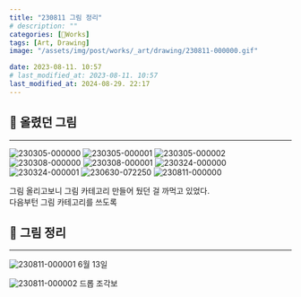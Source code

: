 ```yaml
---
title: "230811 그림 정리"
# description: ""
categories: [🍇Works]
tags: [Art, Drawing]
image: "/assets/img/post/works/_art/drawing/230811-000000.gif"

date: 2023-08-11. 10:57
# last_modified_at: 2023-08-11. 10:57
last_modified_at: 2024-08-29. 22:17
---
```


## 📀 올렸던 그림

---

![230305-000000](/assets/img/post/works/_art/drawing//230305-000000.jpg)
![230305-000001](/assets/img/post/works/_art/drawing/230305-000001.png)
![230305-000002](/assets/img/post/works/_art/drawing/230305-000002.png)
![230308-000000](/assets/img/post/works/_art/drawing/230308-000000.png)
![230308-000001](/assets/img/post/works/_art/drawing/230308-000001.png)
![230324-000000](/assets/img/post/works/_art/drawing/230324-000000.png)
![230324-000001](/assets/img/post/works/_art/drawing/230324-000001.jpg)
![230630-072250](/assets/img/post/works/_art/drawing/230630-072250.png)
![230811-000000](/assets/img/post/works/_art/drawing/230811-000000.gif)

그림 올리고보니 그림 카테고리 만들어 뒀던 걸 까먹고 있었다.  
다음부턴 그림 카테고리를 쓰도록  

## 📀 그림 정리

---

![230811-000001](/assets/img/post/works/_art/drawing/230811-000001.png)
6월 13일  

![230811-000002](/assets/img/post/works/_art/drawing/230811-000002.png)
드롭 조각보  
